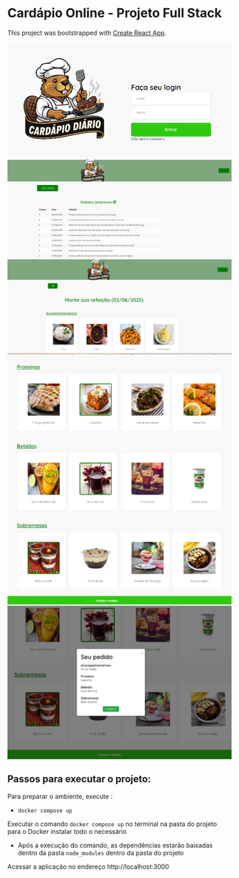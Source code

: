 # Cardápio Online - Projeto Full Stack

This project was bootstrapped with [Create React App](https://github.com/facebook/create-react-app).

<img src="/front-end/public/prints_readme/tela1.png">
<img src="/front-end/public/prints_readme/tela2.png">
<img src="/front-end/public/prints_readme/tela3.png">
<img src="/front-end/public/prints_readme/tela4.png">
<img src="/front-end/public/prints_readme/tela5.png">


## Passos para executar o projeto:

Para preparar o ambiente, execute :

- `docker compose up`

Executar o comando `docker compose up` no terminal na pasta do projeto para o Docker instalar todo o necessário
  
- Após a execução do comando, as dependências estarão baixadas dentro da pasta `node_modules` dentro da pasta do projeto
<!-- - Para executar o projeto posteriormente, basta executar o comando `make server-dev` dentro da pasta do projeto -->


Acessar a aplicação no endereço http://localhost:3000
